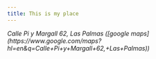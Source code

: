 ```yaml
---
title: This is my place
---
```


<address>Calle Pi y Margall 62, Las Palmas</addresss> ([google maps](https://www.google.com/maps?hl=en&q=Calle+Pi+y+Margall+62,+Las+Palmas))
